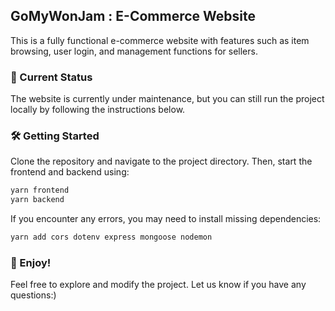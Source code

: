 ## GoMyWonJam : E-Commerce Website  

This is a fully functional e-commerce website with features such as item browsing, user login, and management functions for sellers.  

### 🚧 Current Status  
The website is currently under maintenance, but you can still run the project locally by following the instructions below.  

### 🛠 Getting Started  

Clone the repository and navigate to the project directory. Then, start the frontend and backend using:  

```sh
yarn frontend
yarn backend
```  

If you encounter any errors, you may need to install missing dependencies:  

```sh
yarn add cors dotenv express mongoose nodemon
```  

### 🎉 Enjoy!  
Feel free to explore and modify the project. Let us know if you have any questions:) 
